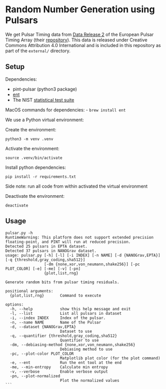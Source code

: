 # Random Number Generation using Pulsars

We get Pulsar Timing data from [Data Release 2](https://epta.pages.in2p3.fr/epta-dr2/) of the European Pulsar Timing Array (their [repository](https://zenodo.org/records/8164425)). This data is released under Creative Commons Attribution 4.0 International and is included in this repository as part of the `external/` directory.

## Setup

Dependencies: 
- pint-pulsar (python3 package)
- [ent](https://www.fourmilab.ch/random/)
- The NIST [statistical test suite](https://csrc.nist.gov/projects/random-bit-generation/documentation-and-software)

MacOS commands for dependencies:
    - `brew install ent`

We use a Python virtual environment:

Create the environment:
```
python3 -m venv .venv
```

Activate the environment:

```
source .venv/bin/activate
```

Install python dependencies:

```
pip install -r requirements.txt
```

Side note: run all code from within activated the virtual environment

Deactivate the environment:

```
deactivate
```

## Usage

````
pulsar.py -h
RuntimeWarning: This platform does not support extended precision floating-point, and PINT will run at reduced precision.
Detected 25 pulsars in EPTA dataset.
Detected 37 pulsars in NANOGrav dataset.
usage: pulsar.py [-h] [-l] [-i INDEX] [-n NAME] [-d {NANOGrav,EPTA}] [-q {threshold,gray_coding,sha512}]
                 [-dm {none,xor,von_neumann,shake256}] [-pc PLOT_COLOR] [-e] [-me] [-v] [-pn]
                 {plot,list,rng}

Generate random bits from pulsar timing residuals.

positional arguments:
  {plot,list,rng}       Command to execute

options:
  -h, --help            show this help message and exit
  -l, --list            List all pulsars in dataset
  -i, --index INDEX     Index of the pulsar.
  -n, --name NAME       Name of the Pulsar
  -d, --dataset {NANOGrav,EPTA}
                        Dataset to use
  -q, --quantifier {threshold,gray_coding,sha512}
                        Quantifier to use
  -dm, --debiasing-method {none,xor,von_neumann,shake256}
                        Debiasing method to use
  -pc, --plot-color PLOT_COLOR
                        Matplotlib plot color (for the plot command)
  -e, --ent             Run the ent tool at the end
  -me, --min-entropy    Calculate min entropy
  -v, --verbose         Enable verbose output
  -pn, --plot-normalized
                        Plot the normalized values
```
